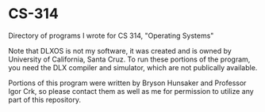 # CS-314
Directory of programs I wrote for CS 314, "Operating Systems" 

Note that DLXOS is not my software, it was created and is owned by University of California, Santa Cruz. To run these portions of the program, you need the DLX compiler and simulator, which are not publically available.

Portions of this program were written by Bryson Hunsaker and Professor Igor Crk, so please contact them as well as me for permission to utilize any part of this repository.

